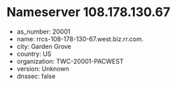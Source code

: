 # Nameserver 108.178.130.67

* as_number: 20001
* name: rrcs-108-178-130-67.west.biz.rr.com.
* city: Garden Grove
* country: US
* organization: TWC-20001-PACWEST
* version: Unknown
* dnssec: false
